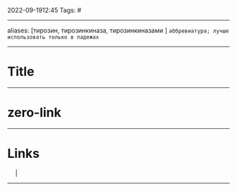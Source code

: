 2022-09-1912:45
Tags: #

---
aliases: [тирозин, тирозинкиназа, тирозинкиназами ] `аббревиатура; лучше использовать только в падежах`

---
# Title



---
# zero-link


---
# Links
 &emsp; | &emsp; 


---